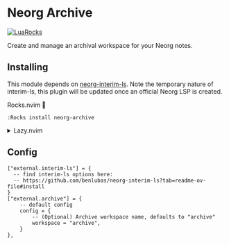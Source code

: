 # Neorg Archive
[![LuaRocks](https://img.shields.io/luarocks/v/bottd/neorg-archive?logo=lua&color=purple)](https://luarocks.org/modules/bottd/neorg-archive)

Create and manage an archival workspace for your Neorg notes.


## Installing

This module depends on [neorg-interim-ls](https://github.com/benlubas/neorg-interim-ls). Note the temporary nature of interim-ls, this plugin will be updated once an official Neorg LSP is created.

Rocks.nvim 🗿

`:Rocks install neorg-archive`

<details>
  <summary>Lazy.nvim</summary>

```lua
-- neorg.lua
{
    "nvim-neorg/neorg",
    lazy = false,
    version = "*",
    config = true,
    dependencies = {
        { "bottd/neorg-archive" }
    }
}
```
</details>

## Config

```
["external.interim-ls"] = {
  -- find interim-ls options here:
  -- https://github.com/benlubas/neorg-interim-ls?tab=readme-ov-file#install
}
["external.archive"] = {
    -- default config
    config = {
        -- (Optional) Archive workspace name, defaults to "archive"
        workspace = "archive",
    }
},
```

